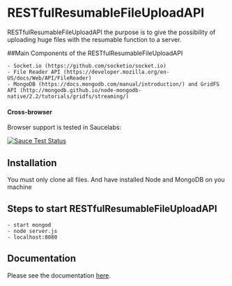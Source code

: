 # RESTfulResumableFileUploadAPI

RESTfulResumableFileUploadAPI the purpose is to give the possibility of uploading huge files with the resumable function to a server.

##Main Components of the RESTfulResumableFileUploadAPI

	- Socket.io (https://github.com/socketio/socket.io)
	- File Reader API (https://developer.mozilla.org/en-US/docs/Web/API/FileReader)
	- MongoDB (https://docs.mongodb.com/manual/introduction/) and GridFS API (http://mongodb.github.io/node-mongodb-native/2.2/tutorials/gridfs/streaming/)

#### Cross-browser

Browser support is tested in Saucelabs:

[![Sauce Test Status](https://saucelabs.com/browser-matrix/socket.svg)](https://saucelabs.com/u/socket)

## Installation

You must only clone all files.
And have installed Node and MongoDB on you machine

## Steps to start RESTfulResumableFileUploadAPI

	- start mongod
	- node server.js
	- localhost:8080


## Documentation

Please see the documentation [here](https://drive.google.com/file/d/0B-oqeWH4WAM-RUVFc3ZQT0E2V2c/view?usp=sharing).



